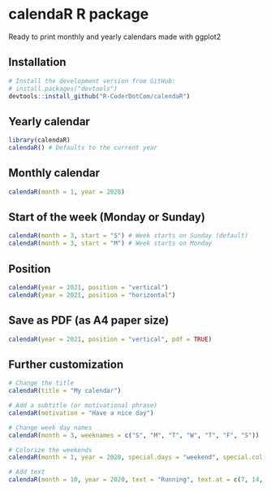 # calendaR R package
Ready to print monthly and yearly calendars made with ggplot2


## Installation

``` r
# Install the development version from GitHub:
# install.packages("devtools")
devtools::install_github("R-CoderDotCom/calendaR")
```


## Yearly calendar

``` r
library(calendaR)
calendaR() # Defaults to the current year
```


## Monthly calendar

``` r
calendaR(month = 1, year = 2028)
```

## Start of the week (Monday or Sunday)

``` r
calendaR(month = 3, start = "S") # Week starts on Sunday (default)
calendaR(month = 3, start = "M") # Week starts on Monday
```

## Position

``` r
calendaR(year = 2021, position = "vertical")
calendaR(year = 2021, position = "horizontal")
```

## Save as PDF (as A4 paper size)

``` r
calendaR(year = 2021, position = "vertical", pdf = TRUE)
```

## Further customization

``` r
# Change the title
calendaR(title = "My calendar")

# Add a subtitle (or motivational phrase)
calendaR(motivation = "Have a nice day")

# Change week day names
calendaR(month = 3, weeknames = c("S", "M", "T", "W", "T", "F", "S"))

# Colorize the weekends
calendaR(month = 1, year = 2028, special.days = "weekend", special.col = rgb(0, 0, 1, 0.15))

# Add text
calendaR(month = 10, year = 2020, text = "Running", text.at = c(7, 14, 25))
```
